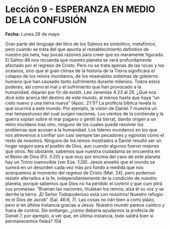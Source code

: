# Lección 9 - ESPERANZA EN MEDIO DE LA CONFUSIÓN

**Fecha:** Lunes 26 de mayo


Gran parte del lenguaje del libro de los Salmos es simbólico, metafórico, pero cuando se trata del que apunta al restablecimiento definitivo de nuestro pla­ neta, hay pocas razones para creer que es meramente figurado. El Salmo 46 nos recuerda que nuestro planeta se verá profundamente afectado por el regreso de Cristo. Pero no se trata apenas de las rocas y los océanos, sino que el gran clímax de la historia de la Tierra significará el colapso de los reinos mundanos, de los miserables sistemas de gobierno humano que han causado tanto sufrimiento durante milenios. Todos estos poderes, así como el mal y el sufrimiento que han provocado a la humanidad, dejarán por fin de existir. Lee Jeremías 4:23 al 26. ¿Qué nos dice esto acerca del destino de este mundo, al menos hasta que haya “un cielo nuevo y una tierra nueva” (Apoc. 21:1)? La profecía bíblica revela lo que ocurrirá a este mundo. Por ejemplo, la visión de Daniel 7 muestra un mar tempestuoso del cual surgen naciones. Los vientos de la contienda y la guerra soplan sobre el mar pagano o gentil (la tierra), dando origen a un reino mundano tras otro, ninguno de los cuales puede resolver los problemas que acosan a la humanidad. Los líderes mundanos en los que nos atrevemos a confiar son casi siempre tan pecadores y egoístas como el resto de nosotros. Ninguno de los reinos mostrados a Daniel resultó ser un hogar seguro para el pueblo de Dios, aun cuando algunos fueron mejores que otros. No obstante, sabemos que nuestra ciudadanía se encuentra en el Reino de Dios (Fil. 3:20) y que muy por encima del caos de este planeta hay un Trono inamovible (ver Eze. 1:26). Jesús enseñó que el mundo se sumirá en un desorden cada vez más pro­ fundo a medida que nos acerquemos al momento del regreso de Cristo (Mat. 24), pero podemos resistir aferrados a la fe, independientemente de la condición de nuestro planeta, porque sabemos que Dios no ha perdido el control y que cum­ plirá sus promesas: “Braman las naciones, titubean los reinos; alza él su voz y se derrite la tierra. ¡El Señor Todopoderoso está con nosotros! Nuestro refugio es el Dios de Jacob” (Sal. 46:6, 7). Las cosas no irán bien a corto plazo, pero sí en última instancia gracias a Jesús. Nuestro mundo parece caótico y fuera de control. Sin embargo, ¿cómo debería ayudarnos la profecía de Daniel 7, por ejemplo, a ver que, en última instancia, todo saldrá bien si permanecemos fieles? 104